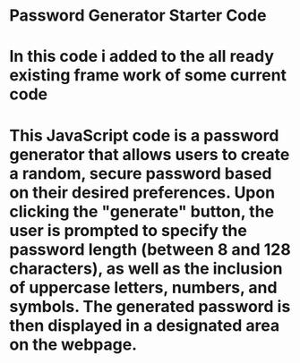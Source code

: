 # Password Generator Starter Code

# In this code i added to the all ready existing frame work of some current code 

# This JavaScript code is a password generator that allows users to create a random, secure password based on their desired preferences. Upon clicking the "generate" button, the user is prompted to specify the password length (between 8 and 128 characters), as well as the inclusion of uppercase letters, numbers, and symbols. The generated password is then displayed in a designated area on the webpage.


